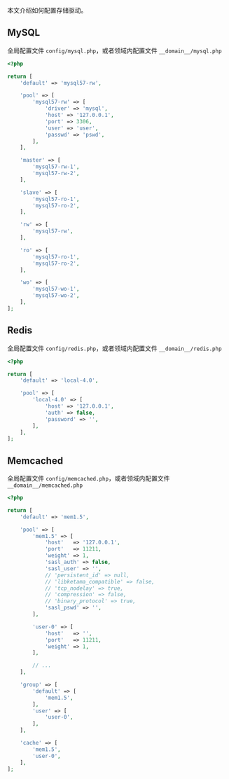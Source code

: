 <!-- toc -->

本文介绍如何配置存储驱动。

## MySQL

全局配置文件 `config/mysql.php`，或者领域内配置文件 `__domain__/mysql.php`

``` php
<?php

return [
    'default' => 'mysql57-rw',

    'pool' => [
        'mysql57-rw' => [
            'driver' => 'mysql',
            'host' => '127.0.0.1',
            'port' => 3306,
            'user' => 'user',
            'passwd' => 'pswd',
        ],
    ],

    'master' => [
        'mysql57-rw-1',
        'mysql57-rw-2',
    ],

    'slave' => [
        'mysql57-ro-1',
        'mysql57-ro-2',
    ],

    'rw' => [
        'mysql57-rw',
    ],

    'ro' => [
        'mysql57-ro-1',
        'mysql57-ro-2',
    ],

    'wo' => [
        'mysql57-wo-1',
        'mysql57-wo-2',
    ],
];
```

## Redis

全局配置文件 `config/redis.php`，或者领域内配置文件 `__domain__/redis.php`

``` php
<?php

return [
    'default' => 'local-4.0',

    'pool' => [
        'local-4.0' => [
            'host' => '127.0.0.1',
            'auth' => false,
            'password' => '',
        ],
    ],
];
```

## Memcached 

全局配置文件 `config/memcached.php`，或者领域内配置文件 `__domain__/memcached.php`

``` php
<?php

return [
    'default' => 'mem1.5',

    'pool' => [
        'mem1.5' => [
            'host'   => '127.0.0.1',
            'port'   => 11211,
            'weight' => 1,
            'sasl_auth' => false,
            'sasl_user' => '',
            // 'persistent_id' => null,
            // 'libketama_compatible' => false,
            // 'tcp_nodelay' => true,
            // 'compression' => false,
            // 'binary_protocol' => true,
            'sasl_pswd' => '',
        ],

        'user-0' => [
            'host'   => '',
            'port'   => 11211,
            'weight' => 1,
        ],

        // ...
    ],

    'group' => [
        'default' => [
            'mem1.5',
        ],
        'user' => [
            'user-0',
        ],
    ],

    'cache' => [
        'mem1.5',
        'user-0',
    ],
];
```
